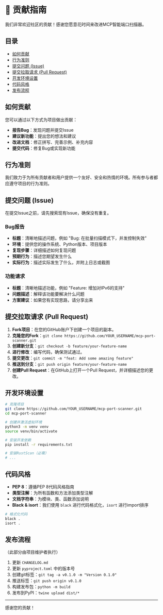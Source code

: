 # 🤝 贡献指南

我们非常欢迎社区的贡献！感谢您愿意花时间来改进MCP智能端口扫描器。

## 目录

- [如何贡献](#如何贡献)
- [行为准则](#行为准则)
- [提交问题 (Issue)](#提交问题-issue)
- [提交拉取请求 (Pull Request)](#提交拉取请求-pull-request)
- [开发环境设置](#开发环境设置)
- [代码风格](#代码风格)
- [发布流程](#发布流程)

## 如何贡献

您可以通过以下方式为项目做出贡献：

- **报告Bug**：发现问题并提交Issue
- **建议新功能**：提出您的想法和建议
- **改进文档**：修正拼写、完善示例、补充内容
- **提交代码**：修复Bug或实现新功能

## 行为准则

我们致力于为所有贡献者和用户提供一个友好、安全和热情的环境。所有参与者都应遵守项目的行为准则。

## 提交问题 (Issue)

在提交Issue之前，请先搜索现有Issue，确保没有重复。

### Bug报告

- **标题**：清晰地描述问题，例如 "Bug: 在批量扫描模式下，并发控制失效"
- **环境**：提供您的操作系统、Python版本、项目版本
- **复现步骤**：详细描述如何复现问题
- **预期行为**：描述您期望发生什么
- **实际行为**：描述实际发生了什么，并附上日志或截图

### 功能请求

- **标题**：清晰地描述功能，例如 "Feature: 增加对IPv6的支持"
- **问题描述**：解释该功能要解决什么问题
- **方案建议**：如果您有实现思路，请分享出来

## 提交拉取请求 (Pull Request)

1. **Fork项目**：在您的GitHub账户下创建一个项目的副本。
2. **克隆您的Fork**：`git clone https://github.com/YOUR_USERNAME/mcp-port-scanner.git`
3. **创建新分支**：`git checkout -b feature/your-feature-name`
4. **进行修改**：编写代码，确保测试通过。
5. **提交更改**：`git commit -m "feat: Add some amazing feature"`
6. **推送到分支**：`git push origin feature/your-feature-name`
7. **创建Pull Request**：在GitHub上打开一个Pull Request，并详细描述您的更改。

## 开发环境设置

```bash
# 克隆项目
git clone https://github.com/YOUR_USERNAME/mcp-port-scanner.git
cd mcp-port-scanner

# 创建并激活虚拟环境
python3 -m venv venv
source venv/bin/activate

# 安装开发依赖
pip install -r requirements.txt

# 安装RustScan（必需）
# ...
```

## 代码风格

- **PEP 8**：遵循PEP 8代码风格指南
- **类型注解**：为所有函数和方法添加类型注解
- **文档字符串**：为模块、类、函数添加说明
- **Black & isort**：我们使用 `black` 进行代码格式化，`isort` 进行import排序

```bash
# 格式化代码
black .
isort .
```

## 发布流程

（此部分由项目维护者执行）

1. 更新 `CHANGELOG.md`
2. 更新 `pyproject.toml` 中的版本号
3. 创建git标签：`git tag -a v0.1.0 -m "Version 0.1.0"`
4. 推送标签：`git push origin v0.1.0`
5. 构建发布包：`python -m build`
6. 发布到PyPI：`twine upload dist/*`

---

感谢您的贡献！ 